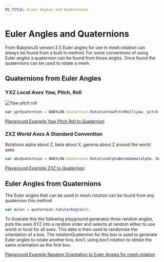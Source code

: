 ```yaml
---
PG_TITLE: Euler Angles and Quaternions
---
```


# Euler Angles and Quaternions

From BabylonJS version 2.5 Euler angles for use in mesh.rotation can always be found from a built in method. For some conventions of using 
Euler angles a quaternion can be found from those angles. Once found the quaternions can be used to rotate a mesh.

## Quaternions from Euler Angles

### YXZ *Local Axes* Yaw, Pitch, Roll

![Yaw pitch roll](/img/yawpitchroll.jpg)

```javascript
var yprQuaternion = BABYLON.Quaternion.RotationYawPitchRoll(yaw, pitch, roll);
``` 
[Playground Example Yaw Pitch Roll to Quaternion](http://www.babylonjs-playground.com/#1ST43U#9)


### ZXZ *World Axes* A Standard Convention 

Rotations alpha about Z, beta about X, gamma about Z around the world axes

```javascript
var abcQuaternion = BABYLON.Quaternion.RotationAlphaBetaGamma(alpha, beta, gamma);
```

[Playground Example ZXZ to Quaternion](http://www.babylonjs-playground.com/#1ST43U#10)

## Euler Angles from Quaternions

The Euler angles that can be used in mesh.rotation can be found from any quaternion this method

```javascript
var euler = quaternion.toEulerAngles();
```

To illustrate this the following playground generates three random angles, puts the axes XYZ into a random order 
and selects at random either to use world or local for all axes. This data is then used to randomise the orientation 
of a box. The rotationQuaternion for this box is used to generate Euler angles to rotate another box, box1, using 
box1.rotation to obtain the same orientation as the first box.

[Playground Example Random Orientation to Euler Angles for mesh.rotation](http://www.babylonjs-playground.com/#1ST43U#7)

